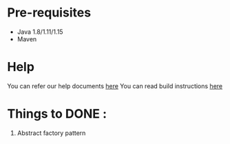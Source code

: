 # Pre-requisites
* Java 1.8/1.11/1.15
* Maven

# Help

You can refer our help documents [here](https://help.geektrust.com)
You can read build instructions [here](https://github.com/geektrust/coding-problem-artefacts/tree/master/Java)

# Things to DONE :
1. Abstract factory pattern
